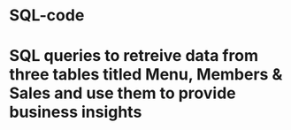 # SQL-code
# SQL queries to retreive data from three tables titled Menu, Members & Sales and use them to provide business insights

